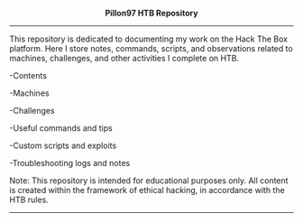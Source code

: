 <p align="center"><strong>Pillon97 HTB Repository</strong></p>

---

This repository is dedicated to documenting my work on the Hack The Box platform.
Here I store notes, commands, scripts, and observations related to machines, challenges, and other activities I complete on HTB.

-Contents

-Machines

-Challenges

-Useful commands and tips

-Custom scripts and exploits

-Troubleshooting logs and notes

Note:
This repository is intended for educational purposes only. All content is created within the framework of ethical hacking, in accordance with the HTB rules.

---
